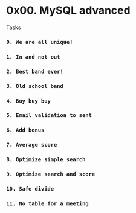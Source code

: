 # 0x00. MySQL advanced
Tasks
### `0. We are all unique!`
### `1. In and not out`
### `2. Best band ever!`
### `3. Old school band`
### `4. Buy buy buy`
### `5. Email validation to sent`
### `6. Add bonus`
### `7. Average score`
### `8. Optimize simple search`
### `9. Optimize search and score`
### `10. Safe divide`
### `11. No table for a meeting`
